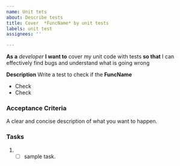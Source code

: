 ```yaml
---
name: Unit tets
about: Describe tests
title: Cover  *FuncName* by unit tests
labels: unit test
assignees: ''

---
```


**As a** *developer* **I want to** cover my unit code with tests  **so that** I can effectively find bugs and understand what is going wrong 

**Description**
Write a test to check if the **FuncName**
  * Check
  * Check

### Acceptance Criteria
A clear and concise description of what you want to happen.

### Tasks 
1. - [ ] sample task.
